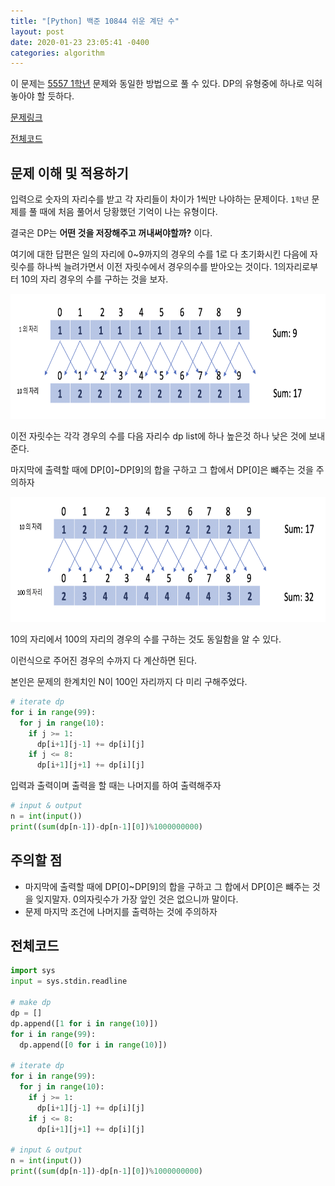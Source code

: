 ```yaml
---
title: "[Python] 백준 10844 쉬운 계단 수"
layout: post
date: 2020-01-23 23:05:41 -0400
categories: algorithm
---
```




이 문제는 [5557 1학년](https://dev-wd.github.io/algorithm/backjoon5557/) 문제와 동일한 방법으로 풀 수 있다. DP의 유형중에 하나로 익혀놓아야 할 듯하다.


[문제링크]()

[전체코드](https://github.com/dev-wd/boj-python-solved/blob/master/boj10844.py)

## 문제 이해 및 적용하기
입력으로 숫자의 자리수를 받고 각 자리들이 차이가 1씩만 나야하는 문제이다. `1학년` 문제를 풀 때에  처음 풀어서 당황했던 기억이 나는 유형이다. 

결국은 DP는 __어떤 것을 저장해주고 꺼내써야할까?__ 이다.

여기에 대한 답편은 일의 자리에 0~9까지의 경우의 수를 1로 다 초기화시킨 다음에 자릿수를 하나씩 늘려가면서 이전 자릿수에서 경우의수를 받아오는 것이다.
1의자리로부터 10의 자리 경우의 수를 구하는 것을 보자.

<img src="/images/boj10844/example1.png" width="1000" height="200">

이전 자릿수는 각각 경우의 수를 다음 자리수 dp list에 하나 높은것 하나 낮은 것에 보내준다. 

마지막에 출력할 때에 DP[0]~DP[9]의 합을 구하고 그 합에서 DP[0]은 뺴주는 것을 주의하자

<img src="/images/boj10844/example2.png" width="1000" height="200">

10의 자리에서 100의 자리의 경우의 수를 구하는 것도 동일함을 알 수 있다.

이런식으로 주어진 경우의 수까지 다 계산하면 된다.

본인은 문제의 한계치인 N이 100인 자리까지 다 미리 구해주었다.


```python
# iterate dp
for i in range(99):
  for j in range(10):
    if j >= 1:
      dp[i+1][j-1] += dp[i][j]
    if j <= 8:
      dp[i+1][j+1] += dp[i][j]
```

입력과 출력이며 출력을 할 때는 나머지를 하여 출력해주자


```python
# input & output
n = int(input())
print((sum(dp[n-1])-dp[n-1][0])%1000000000)
```
## 주의할 점
- 마지막에 출력할 때에 DP[0]~DP[9]의 합을 구하고 그 합에서 DP[0]은 뺴주는 것을 잊지말자. 0의자릿수가 가장 앞인 것은 없으니까 말이다.
- 문제 마지막 조건에 나머지를 출력하는 것에 주의하자


## 전체코드
```python
import sys
input = sys.stdin.readline

# make dp
dp = []
dp.append([1 for i in range(10)])
for i in range(99):
  dp.append([0 for i in range(10)])

# iterate dp
for i in range(99):
  for j in range(10):
    if j >= 1:
      dp[i+1][j-1] += dp[i][j]
    if j <= 8:
      dp[i+1][j+1] += dp[i][j]

# input & output
n = int(input())
print((sum(dp[n-1])-dp[n-1][0])%1000000000)
```

